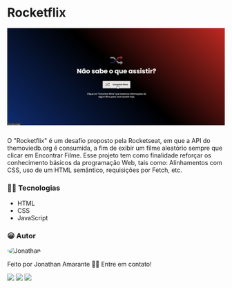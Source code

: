 # Rocketflix

<img src="./public/animation.gif" style="margin-bottom: 10px;">

O "Rocketflix" é um desafio proposto pela Rocketseat, em que a API do themoviedb.org é consumida, a fim de exibir um filme aleatório sempre que clicar em Encontrar Filme. Esse projeto tem como finalidade reforçar os conhecimento básicos da programação Web, tais como: Alinhamentos com CSS, uso de um HTML semântico, requisições por Fetch, etc.

### 👨‍💻 Tecnologias

- HTML
- CSS
- JavaScript

### 😀 Autor

<img style="border-radius: 50%;" src="https://avatars.githubusercontent.com/u/75747829?v=4" width="100px;" alt="Jonathan"/>

Feito por Jonathan Amarante 👋🏽 Entre em contato!

<a href = "mailto:contatorafaballerini@gmail.com"><img src="https://img.shields.io/badge/-Gmail-%23333?style=for-the-badge&logo=gmail&logoColor=white" target="_blank"></a>
<a href="https://www.instagram.com/jonathan.pr0/" target="_blank"><img src="https://img.shields.io/badge/-Instagram-%23E4405F?style=for-the-badge&logo=instagram&logoColor=white" target="_blank"></a>
<a href = "mailto:jonathan.almeida1793@gmail.com"><img src="https://img.shields.io/badge/Telegram-2CA5E0?style=for-the-badge&logo=telegram&logoColor=white" target="_blank"></a>
